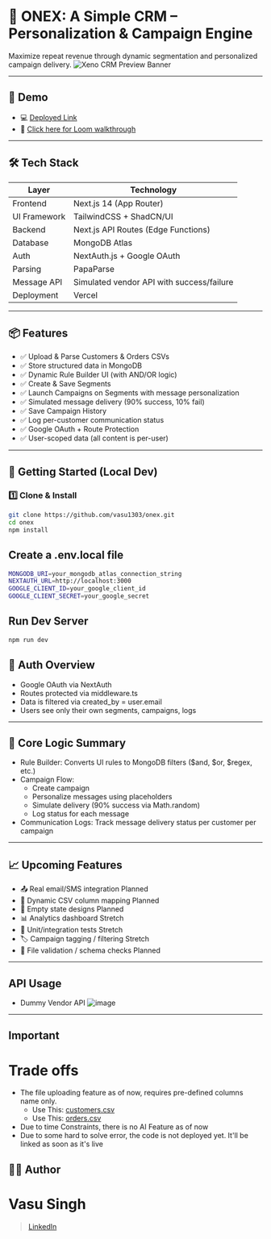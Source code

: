 # 🧠 ONEX: A Simple CRM – Personalization & Campaign Engine

Maximize repeat revenue through dynamic segmentation and personalized campaign delivery.
![Xeno CRM Preview Banner](https://github.com/user-attachments/assets/df7412bb-ccf9-484b-98a2-69f88106d3fc)



---

## 🚀 Demo
- 💻 [Deployed Link](https://onex-bice.vercel.app/) 
- 🎥 [Click here for Loom walkthrough](https://www.loom.com/share/69cd5477417641d29040f2621ac1c883?sid=203ffc3f-2bc5-4b96-a207-08cc01568266)

---

## 🛠️ Tech Stack

| Layer        | Technology            |
|--------------|------------------------|
| Frontend     | Next.js 14 (App Router) |
| UI Framework | TailwindCSS + ShadCN/UI |
| Backend      | Next.js API Routes (Edge Functions) |
| Database     | MongoDB Atlas         |
| Auth         | NextAuth.js + Google OAuth |
| Parsing      | PapaParse             |
| Message API  | Simulated vendor API with success/failure |
| Deployment   | Vercel                |

---

## 📦 Features

- ✅ Upload & Parse Customers & Orders CSVs
- ✅ Store structured data in MongoDB
- ✅ Dynamic Rule Builder UI (with AND/OR logic)
- ✅ Create & Save Segments
- ✅ Launch Campaigns on Segments with message personalization
- ✅ Simulated message delivery (90% success, 10% fail)
- ✅ Save Campaign History
- ✅ Log per-customer communication status
- ✅ Google OAuth + Route Protection
- ✅ User-scoped data (all content is per-user)

---

## 🧪 Getting Started (Local Dev)

### 1️⃣ Clone & Install

```bash
git clone https://github.com/vasu1303/onex.git
cd onex
npm install

```
## Create a .env.local file
```bash
MONGODB_URI=your_mongodb_atlas_connection_string
NEXTAUTH_URL=http://localhost:3000
GOOGLE_CLIENT_ID=your_google_client_id
GOOGLE_CLIENT_SECRET=your_google_secret
```
## Run Dev Server

```bash
npm run dev
```

## 🔐 Auth Overview
- Google OAuth via NextAuth
- Routes protected via middleware.ts
- Data is filtered via created_by = user.email
- Users see only their own segments, campaigns, logs

---

## 🔄 Core Logic Summary
* Rule Builder: Converts UI rules to MongoDB filters ($and, $or, $regex, etc.)
* Campaign Flow:
    * Create campaign
    * Personalize messages using placeholders
    * Simulate delivery (90% success via Math.random)
    * Log status for each message
* Communication Logs: Track message delivery status per customer per campaign

---

## 📈 Upcoming Features

- 📤 Real email/SMS integration	Planned
- 🧩 Dynamic CSV column mapping	Planned
- 🧼 Empty state designs	Planned
- 📊 Analytics dashboard	Stretch
- 🧪 Unit/integration tests	Stretch
- 🏷️ Campaign tagging / filtering	Stretch
- 📁 File validation / schema checks	Planned

---
## API Usage
- Dummy Vendor API ![image](https://github.com/user-attachments/assets/75cde4c8-baa8-491f-ae05-ac9ce4e234a0)

---

## Important 
# Trade offs 
- The file uploading feature as of now, requires pre-defined columns name only.
    * Use This: [customers.csv](https://github.com/user-attachments/files/20177615/customers.csv)
    * Use This: [orders.csv](https://github.com/user-attachments/files/20177650/orders.csv)
- Due to time Constraints, there is no AI Feature as of now
- Due to some hard to solve error, the code is not deployed yet. It'll be linked as soon as it's live





## 🧑‍💻 Author
# Vasu Singh

>  [LinkedIn](https://www.linkedin.com/in/vasusingh1305/)




